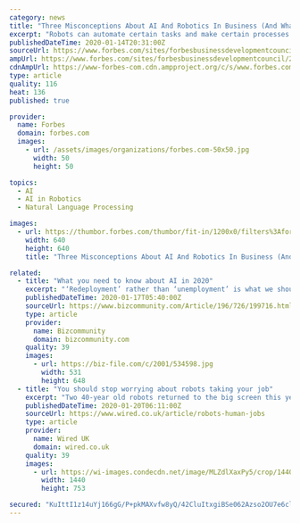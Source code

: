 ```yaml
---
category: news
title: "Three Misconceptions About AI And Robotics In Business (And What You Should Know)"
excerpt: "Robots can automate certain tasks and make certain processes more efficient, but at the end of the day, they are machines with hardware that wears down eventually."
publishedDateTime: 2020-01-14T20:31:00Z
sourceUrl: https://www.forbes.com/sites/forbesbusinessdevelopmentcouncil/2020/01/14/three-misconceptions-about-ai-and-robotics-in-business-and-what-you-should-know/
ampUrl: https://www.forbes.com/sites/forbesbusinessdevelopmentcouncil/2020/01/14/three-misconceptions-about-ai-and-robotics-in-business-and-what-you-should-know/amp/
cdnAmpUrl: https://www-forbes-com.cdn.ampproject.org/c/s/www.forbes.com/sites/forbesbusinessdevelopmentcouncil/2020/01/14/three-misconceptions-about-ai-and-robotics-in-business-and-what-you-should-know/amp/
type: article
quality: 116
heat: 136
published: true

provider:
  name: Forbes
  domain: forbes.com
  images:
    - url: /assets/images/organizations/forbes.com-50x50.jpg
      width: 50
      height: 50

topics:
  - AI
  - AI in Robotics
  - Natural Language Processing

images:
  - url: https://thumbor.forbes.com/thumbor/fit-in/1200x0/filters%3Aformat%28jpg%29/https%3A%2F%2Fblogs-images.forbes.com%2Fforbesbusinessdevelopmentcouncil%2Ffiles%2F2020%2F01%2Fa-6-1.jpg
    width: 640
    height: 640
    title: "Three Misconceptions About AI And Robotics In Business (And What You Should Know)"

related:
  - title: "What you need to know about AI in 2020"
    excerpt: "‘Redeployment’ rather than ‘unemployment’ is what we should be thinking about. Debates over AI ethics will grow more fierce The spread of AI is commonly referred to as the newest industrial revolution. It has plenty of positive potential - for example, identifying images of missing children even as they age. But as AI continues to ..."
    publishedDateTime: 2020-01-17T05:40:00Z
    sourceUrl: https://www.bizcommunity.com/Article/196/726/199716.html
    type: article
    provider:
      name: Bizcommunity
      domain: bizcommunity.com
    quality: 39
    images:
      - url: https://biz-file.com/c/2001/534598.jpg
        width: 531
        height: 648
  - title: "You should stop worrying about robots taking your job"
    excerpt: "Two 40-year old robots returned to the big screen this year ... Our fears about automation come down to three factors: machines will execute tasks more efficiently; machine learning will enable artificial intelligence (AI) to make complex decisions more effectively; and technology companies will sell software and algorithms to replace slow ..."
    publishedDateTime: 2020-01-20T06:11:00Z
    sourceUrl: https://www.wired.co.uk/article/robots-human-jobs
    type: article
    provider:
      name: Wired UK
      domain: wired.co.uk
    quality: 39
    images:
      - url: https://wi-images.condecdn.net/image/MLZdlXaxPy5/crop/1440/0.5235602094240838/f/w30_04_byrona_final.jpg
        width: 1440
        height: 753

secured: "KuIttI1z14uYj166gG/P+pkMAXvfw8yQ/42CluItxgiBSe062Azso2OU7e6clLEGMkcR01u82IRo4kehFd/Dx4nJd3BrzEgggE4Z5YLRFbVjakjoEZxRRHpU4bwjlkZB1hZxBvyW2aGsHi9+ClxoTO9ufTs8uxfl1J55QNVVd5WoveIkehC4WlXNuish+YiFweZrPm0j4gE9LE7n3dYlZQEj9FYouRvaEEeXGjMdl/AiKOu/l1rL2xdjMORAYoE1dev3TSeKUKGuvf+sc8Vc9sSg/iKi1iuam9WwS4dPw68=;jEtZLEr8xeGTVa8Z9mYdHA=="
---
```


